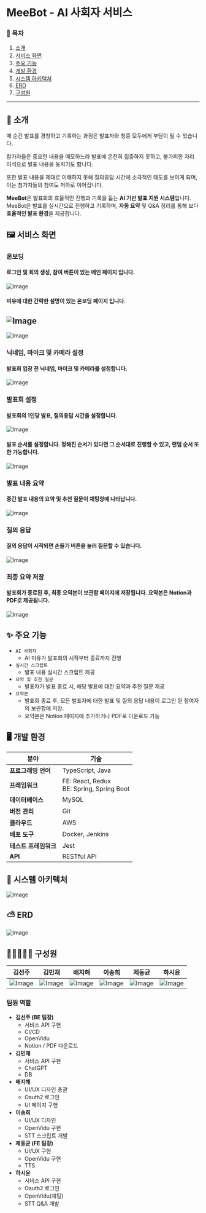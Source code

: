 # MeeBot - AI 사회자 서비스

### 📜 목차
 1. [소개](#-소개)
 2. [서비스 화면](#서비스-화면)
 3. [주요 기능](#-주요-기능)
 4. [개발 환경](#%EF%B8%8F-개발-환경)
 5. [시스템 아키텍처](#시스템-아키텍처)
 6. [ERD](#ERD)
 7. [구성원](#구성원)
---

## 🤍 소개
매 순간 발표를 경청하고 기록하는 과정은 발표자와 청중 모두에게 부담이 될 수 있습니다.

참가자들은 중요한 내용을 메모하느라 발표에 온전히 집중하지 못하고, 불가피한 자리 이석으로 발표 내용을 놓치기도 합니다.

또한 발표 내용을 제대로 이해하지 못해 질의응답 시간에 소극적인 태도를 보이게 되며, 이는 참가자들의 참여도 저하로 이어집니다.

**MeeBot**은 발표회의 효율적인 진행과 기록을 돕는 **AI 기반 발표 지원 시스템**입니다.  MeeBot은 발표를 실시간으로 진행하고 기록하며, **자동 요약** 및 Q&A 정리를 통해 보다 **효율적인 발표 환경**을 제공합니다.

<h2 id="서비스-화면">🖼️ 서비스 화면</h2>

### 온보딩
#### 로그인 및 회의 생성, 참여 버튼이 있는 메인 페이지 입니다.
![Image](https://github.com/user-attachments/assets/06ca18e0-f6a0-4855-b028-8dc5d0638bb6)
#### 미유에 대한 간략한 설명이 있는 온보딩 페이지 입니다.
![Image](https://github.com/user-attachments/assets/4cb4f25d-0468-4281-86f5-8d16d47986ff)
---
![Image](https://github.com/user-attachments/assets/447f1e24-054e-414e-a7de-812e94604c54)
### 닉네임, 마이크 및 카메라 설정
#### 발표회 입장 전 닉네임, 마이크 및 카메라를 설정합니다.
![Image](https://github.com/user-attachments/assets/afc7c29b-7778-409a-94a5-2dfb2ec7fd4d)
### 발표회 설정
#### 발표회의 1인당 발표, 질의응답 시간을 설정합니다.
![Image](https://github.com/user-attachments/assets/23f591e0-6a9d-4035-8f47-b6cbd24573ef)
#### 발표 순서를 설정합니다. 정해진 순서가 있다면 그 순서대로 진행할 수 있고, 랜덤 순서 또한 가능합니다.
![Image](https://github.com/user-attachments/assets/1015c4d6-2147-47df-8c95-da72a0f53566)
### 발표 내용 요약
#### 중간 발표 내용의 요약 및 추천 질문이 채팅창에 나타납니다.
![Image](https://github.com/user-attachments/assets/ad0e6ae1-b4ce-4bf9-bca5-4538e6ae64b9)
### 질의 응답
#### 질의 응답이 시작되면 손들기 버튼을 눌러 질문할 수 있습니다.
![Image](https://github.com/user-attachments/assets/04ebe2b8-39a3-40ca-8b27-72924be362b0)
### 최종 요약 저장
#### 발표회가 종료된 후, 최종 요약본이 보관함 페이지에 저장됩니다. 요약본은 Notion과 PDF로 제공됩니다.
![Image](https://github.com/user-attachments/assets/08fc54a1-4b59-45de-8414-83b023cf1c8f)

## ✨ 주요 기능
- `AI 사회자`
    - AI 미유가 발표회의 시작부터 종료까지 진행
- `실시간 스크립트`
    - 발표 내용 실시간 스크립트 제공
- `요약 및 추천 질문`
    - 발표자가 발표 종료 시, 해당 발표에 대한 요약과 추천 질문 제공
- `요약본`
    - 발표회 종료 후, 모든 발표자에 대한 발표 및 질의 응답 내용이 로그인 된 참여자의 보관함에 저장.
    - 요약본은 Notion 페이지에  추가하거나 PDF로 다운로드 가능

## 🖥️ 개발 환경
| **분야**           | **기술**          |
|------------------|------------------|
| **프로그래밍 언어** | TypeScript, Java |
| **프레임워크**     | FE: React, Redux <br> BE: Spring, Spring Boot |
| **데이터베이스**   | MySQL            |
| **버전 관리**     | Git              |
| **클라우드**      | AWS              |
| **배포 도구**     | Docker, Jenkins  |
| **테스트 프레임워크** | Jest          |
| **API**          | RESTful API      |

<h2 id="시스템-아키텍처">🫧 시스템 아키텍처</h2>

![Image](https://github.com/user-attachments/assets/ee7f0c11-11c8-4765-9816-92dd5b796b04)


<h2 id="ERD">⛅ ERD</h2>

![Image](https://github.com/user-attachments/assets/d8bb1431-b577-4317-ae46-7ca9f8ba42ce)

<h2 id="구성원">🙋🏻🙋🏻‍♀️ 구성원</h2>

| 김선주 | 김민재 | 배지해 | 이송희 | 제동균 | 하시윤 |
|:---:|:---:|:---:|:---:|:---:|:---:|
|![Image](https://github.com/user-attachments/assets/113394aa-f875-49cb-8257-180a39a36df3)|![Image](https://github.com/user-attachments/assets/96f08f41-2d76-4143-bdf6-de8acefab6ae)|![Image](https://github.com/user-attachments/assets/4546914a-61f0-4da7-89ef-d537268d7a88)|![Image](https://github.com/user-attachments/assets/31299ec3-23c8-4ddb-ba70-10c0025d7e67)|![Image](https://github.com/user-attachments/assets/bcfa611c-d802-4bb6-9041-924a793a74fd)|![Image](https://github.com/user-attachments/assets/2ca06b89-5d46-4d48-8029-129cd7d9c825)|

### 팀원 역할

- **김선주 (BE 팀장)**
    - 서비스 API 구현
    - CI/CD
    - OpenVidu
    - Notion / PDF 다운로드
- **김민재**
    - 서비스 API 구현
    - ChatGPT
    - DB
- **배지해**
    - UI/UX 디자인 총괄
    - Oauth2 로그인
    - UI 페이지 구현
- **이송희**
    - UI/UX 디자인
    - OpenVidu 구현
    - STT 스크립트 개발
- **제동균 (FE 팀장)**
    - UI/UX 구현
    - OpenVidu 구현
    - TTS
- **하시윤**
    - 서비스 API 구현
    - Oauth2 로그인
    - OpenVidu(채팅)
    - STT Q&A 개발
